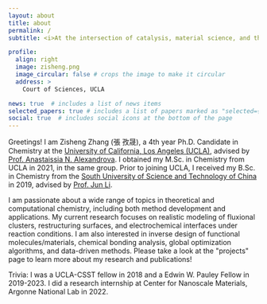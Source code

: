 ```yaml
---
layout: about
title: about
permalink: /
subtitle: <i>At the intersection of catalysis, material science, and theoretical chemistry</i>

profile:
  align: right
  image: zisheng.png
  image_circular: false # crops the image to make it circular
  address: >
    Court of Sciences, UCLA

news: true  # includes a list of news items
selected_papers: true # includes a list of papers marked as "selected={true}"
social: true  # includes social icons at the bottom of the page
---
```


Greetings! I am Zisheng Zhang (張 孜晟), a 4th year Ph.D. Candidate in Chemistry at the [University of California, Los Angeles (UCLA)](https://www.chemistry.ucla.edu/), advised by [Prof. Anastaissia N. Alexandrova](http://www.chem.ucla.edu/~ana/). I obtained my M.Sc. in Chemistry from UCLA in 2021, in the same group. Prior to joining UCLA, I received my B.Sc. in Chemistry from the [South University of Science and Technology of China](http://science-en.sustech.edu.cn/research/focusd/id/436.html) in 2019, advised by [Prof. Jun Li](http://www.junlilab.org/). 

I am passionate about a wide range of topics in theoretical and computational chemistry, including both method development and applications. My current research focuses on realistic modeling of fluxional clusters, restructuring surfaces, and electrochemical interfaces under reaction conditions. I am also interested in inverse design of functional molecules/materials, chemical bonding analysis, global optimization algorithms, and data-driven methods. Please take a look at the "projects" page to learn more about my research and publications!

Trivia: I was a UCLA-CSST fellow in 2018 and a Edwin W. Pauley Fellow in 2019-2023. I did a research internship at Center for Nanoscale Materials, Argonne National Lab in 2022.

<!-- - Statistical ensemble representation of dynamic clusters and restructuring surfaces in catalytic conditions.
- Development of global optimizers with grand canonical and multi-objective functionality for structure search of crystals, clusters, and surfaces.
- Realistic modeling of electrocatalytic interface to understand the roles of pH, electrode potential, solvation, and electrolyte additives.
- Direct and inverse design of functional molecules and materials for CO$_2$ capture and electroreduction. -->



<!-- Write your biography here. Tell the world about yourself. Link to your favorite [subreddit](http://reddit.com). You can put a picture in, too. The code is already in, just name your picture `prof_pic.jpg` and put it in the `img/` folder.

Put your address / P.O. box / other info right below your picture. You can also disable any these elements by editing `profile` property of the YAML header of your `_pages/about.md`. Edit `_bibliography/papers.bib` and Jekyll will render your [publications page](/al-folio/publications/) automatically.

Link to your social media connections, too. This theme is set up to use [Font Awesome icons](http://fortawesome.github.io/Font-Awesome/) and [Academicons](https://jpswalsh.github.io/academicons/), like the ones below. Add your Facebook, Twitter, LinkedIn, Google Scholar, or just disable all of them. -->
